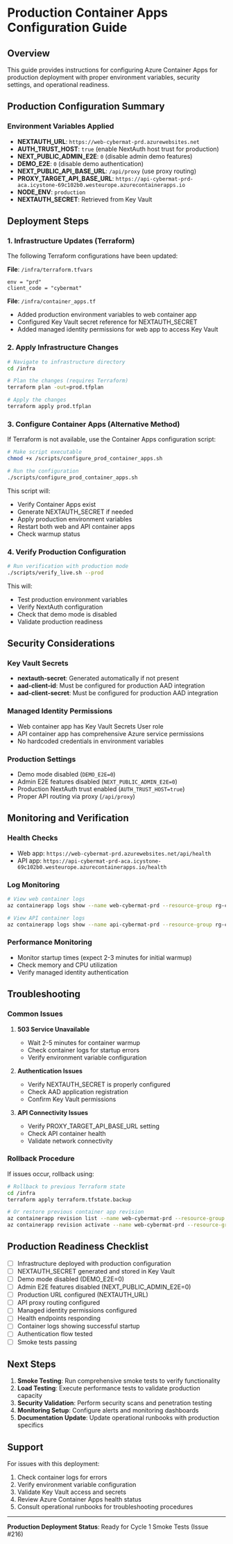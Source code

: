 # Production Container Apps Configuration Guide

## Overview
This guide provides instructions for configuring Azure Container Apps for production deployment with proper environment variables, security settings, and operational readiness.

## Production Configuration Summary

### Environment Variables Applied
- **NEXTAUTH_URL**: `https://web-cybermat-prd.azurewebsites.net`
- **AUTH_TRUST_HOST**: `true` (enable NextAuth host trust for production)
- **NEXT_PUBLIC_ADMIN_E2E**: `0` (disable admin demo features)
- **DEMO_E2E**: `0` (disable demo authentication)
- **NEXT_PUBLIC_API_BASE_URL**: `/api/proxy` (use proxy routing)
- **PROXY_TARGET_API_BASE_URL**: `https://api-cybermat-prd-aca.icystone-69c102b0.westeurope.azurecontainerapps.io`
- **NODE_ENV**: `production`
- **NEXTAUTH_SECRET**: Retrieved from Key Vault

## Deployment Steps

### 1. Infrastructure Updates (Terraform)

The following Terraform configurations have been updated:

**File**: `/infra/terraform.tfvars`
```hcl
env = "prd"
client_code = "cybermat"
```

**File**: `/infra/container_apps.tf`
- Added production environment variables to web container app
- Configured Key Vault secret reference for NEXTAUTH_SECRET
- Added managed identity permissions for web app to access Key Vault

### 2. Apply Infrastructure Changes

```bash
# Navigate to infrastructure directory
cd /infra

# Plan the changes (requires Terraform)
terraform plan -out=prod.tfplan

# Apply the changes
terraform apply prod.tfplan
```

### 3. Configure Container Apps (Alternative Method)

If Terraform is not available, use the Container Apps configuration script:

```bash
# Make script executable
chmod +x /scripts/configure_prod_container_apps.sh

# Run the configuration
./scripts/configure_prod_container_apps.sh
```

This script will:
- Verify Container Apps exist
- Generate NEXTAUTH_SECRET if needed
- Apply production environment variables
- Restart both web and API container apps
- Check warmup status

### 4. Verify Production Configuration

```bash
# Run verification with production mode
./scripts/verify_live.sh --prod
```

This will:
- Test production environment variables
- Verify NextAuth configuration
- Check that demo mode is disabled
- Validate production readiness

## Security Considerations

### Key Vault Secrets
- **nextauth-secret**: Generated automatically if not present
- **aad-client-id**: Must be configured for production AAD integration
- **aad-client-secret**: Must be configured for production AAD integration

### Managed Identity Permissions
- Web container app has Key Vault Secrets User role
- API container app has comprehensive Azure service permissions
- No hardcoded credentials in environment variables

### Production Settings
- Demo mode disabled (`DEMO_E2E=0`)
- Admin E2E features disabled (`NEXT_PUBLIC_ADMIN_E2E=0`)
- Production NextAuth trust enabled (`AUTH_TRUST_HOST=true`)
- Proper API routing via proxy (`/api/proxy`)

## Monitoring and Verification

### Health Checks
- Web app: `https://web-cybermat-prd.azurewebsites.net/api/health`
- API app: `https://api-cybermat-prd-aca.icystone-69c102b0.westeurope.azurecontainerapps.io/health`

### Log Monitoring
```bash
# View web container logs
az containerapp logs show --name web-cybermat-prd --resource-group rg-cybermat-prd

# View API container logs
az containerapp logs show --name api-cybermat-prd --resource-group rg-cybermat-prd
```

### Performance Monitoring
- Monitor startup times (expect 2-3 minutes for initial warmup)
- Check memory and CPU utilization
- Verify managed identity authentication

## Troubleshooting

### Common Issues

1. **503 Service Unavailable**
   - Wait 2-5 minutes for container warmup
   - Check container logs for startup errors
   - Verify environment variable configuration

2. **Authentication Issues**
   - Verify NEXTAUTH_SECRET is properly configured
   - Check AAD application registration
   - Confirm Key Vault permissions

3. **API Connectivity Issues**
   - Verify PROXY_TARGET_API_BASE_URL setting
   - Check API container health
   - Validate network connectivity

### Rollback Procedure

If issues occur, rollback using:

```bash
# Rollback to previous Terraform state
cd /infra
terraform apply terraform.tfstate.backup

# Or restore previous container app revision
az containerapp revision list --name web-cybermat-prd --resource-group rg-cybermat-prd
az containerapp revision activate --name web-cybermat-prd --resource-group rg-cybermat-prd --revision <previous-revision>
```

## Production Readiness Checklist

- [ ] Infrastructure deployed with production configuration
- [ ] NEXTAUTH_SECRET generated and stored in Key Vault
- [ ] Demo mode disabled (DEMO_E2E=0)
- [ ] Admin E2E features disabled (NEXT_PUBLIC_ADMIN_E2E=0)
- [ ] Production URL configured (NEXTAUTH_URL)
- [ ] API proxy routing configured
- [ ] Managed identity permissions configured
- [ ] Health endpoints responding
- [ ] Container logs showing successful startup
- [ ] Authentication flow tested
- [ ] Smoke tests passing

## Next Steps

1. **Smoke Testing**: Run comprehensive smoke tests to verify functionality
2. **Load Testing**: Execute performance tests to validate production capacity
3. **Security Validation**: Perform security scans and penetration testing
4. **Monitoring Setup**: Configure alerts and monitoring dashboards
5. **Documentation Update**: Update operational runbooks with production specifics

## Support

For issues with this deployment:
1. Check container logs for errors
2. Verify environment variable configuration
3. Validate Key Vault access and secrets
4. Review Azure Container Apps health status
5. Consult operational runbooks for troubleshooting procedures

---

**Production Deployment Status**: Ready for Cycle 1 Smoke Tests (Issue #216)